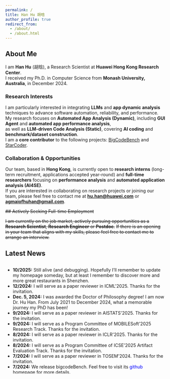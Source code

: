 ```yaml
---
permalink: /
title: Han Hu 胡晗
author_profile: true
redirect_from: 
  - /about/
  - /about.html
---
```


## About Me
I am **Han Hu** (胡晗), a Research Scientist at **Huawei Hong Kong Research Center**.  
I received my Ph.D. in Computer Science from **Monash University, Australia**, in December 2024.  

### Research Interests  
I am particularly interested in integrating **LLMs** and **app dynamic analysis** techniques to advance software automation, reliability, and performance.  
My research focuses on **Automated App Analysis (Dynamic)**, including **GUI Agent** and **automated app performance analysis**,  
as well as **LLM-driven Code Analysis (Static)**, covering **AI coding** and **benchmark/dataset construction**.  
I am a **core contributor** to the following projects: [BigCodeBench](https://github.com/bigcode-project/bigcodebench) and [StarCoder](https://github.com/bigcode-project/starcoder2).



### Collaboration & Opportunities

Our team, based in **Hong Kong**, is currently open to **research interns** (long-term recruitment, applications accepted year-round) and **full-time researchers** focusing on **performance analysis** and **automated application analysis (AI4SE)**.  
If you are interested in collaborating on research projects or joining our team, please feel free to contact me at **hu.han@huawei.com** or **agmaiofhuhan@gmail.com**.


~~## Actively Seeking Full-time Employment~~

~~I am currently on the job market, actively pursuing opportunities as a **Research Scientist**, **Research Engineer** or **Postdoc**.~~ 
~~If there is an opening in your team that aligns with my skills, please feel free to contact me to arrange an interview.~~

## Latest News

<div style="height: 350px; overflow-y: scroll;">
  <ul>
    <li><b>10/2025:</b> Still alive (and debugging). Hopefully I’ll remember to update my homepage someday, but at least I remember to discover more and more great restaurants in Shenzhen.</li>
    <li><b>12/2024:</b> I will serve as a paper reviewer in ICML'2025. Thanks for the invitation.</li>
  <li><b>Dec. 5, 2024:</b> I was awarded the Doctor of Philosophy degree! I am now Dr. Hu Han. From July 2021 to December 2024, what a memorable journey my PhD has been!</li>
    <li><b>9/2024:</b> I will serve as a paper reviewer in AISTATS'2025. Thanks for the invitation.</li>
    <li><b>9/2024:</b> I will serve as a Program Committee of MOBILESoft'2025 Research Track. Thanks for the invitation.</li>
    <li><b>8/2024:</b> I will serve as a paper reviewer in ICLR'2025. Thanks for the invitation.</li>
    <li><b>8/2024:</b> I will serve as a Program Committee of ICSE'2025 Artifact Evaluation Track. Thanks for the invitation.</li>
    <li><b>7/2024:</b> I will serve as a paper reviewer in TOSEM'2024. Thanks for the invitation.</li>
    <li><b>7/2024:</b> We release bigcodeBench. Feel free to visit its <a href="https://github.com/bigcode-project/bigcodebench" style="text-decoration: none; color: blue;">github</a> homepage for more details.</li>
    <li><b>6/2024:</b> I will serve as a paper reviewer in CSCW'2024 (poster track). Thanks for the invitation.</li>
    <li><b>5/2024:</b> I will serve as a paper reviewer in NeurIPS'2024. Thanks for the invitation.</li>
    <li><b>5/2024:</b> One paper has been accepted in TOSEM.</li>
  </ul>
</div>




